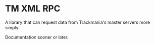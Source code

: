 ﻿# TM XML RPC

A library that can request data from Trackmania's master servers more simply.

Documentation sooner or later.
